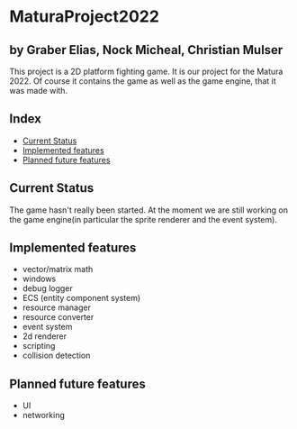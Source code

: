 # MaturaProject2022 <!-- omit in toc -->

## by Graber Elias, Nock Micheal, Christian Mulser <!-- omit in toc -->

This project is a 2D platform fighting game. It is our project for the Matura 2022. Of course it contains the game as well as the game engine, that it was made with.

## Index <!-- omit in toc -->
- [Current Status](#current-status)
- [Implemented features](#implemented-features)
- [Planned future features](#planned-future-features)

## Current Status
The game hasn't really been started. At the moment we are still working on the game engine(in particular the sprite renderer and the event system).

## Implemented features
- vector/matrix math
- windows
- debug logger
- ECS (entity component system)
- resource manager
- resource converter
- event system
- 2d renderer
- scripting
- collision detection

## Planned future features
- UI
- networking
